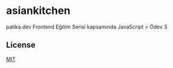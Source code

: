 # asiankitchen

patika.dev Frontend Eğitim Serisi kapsamında JavaScript > Ödev 3


## License
[MIT](https://choosealicense.com/licenses/mit)

